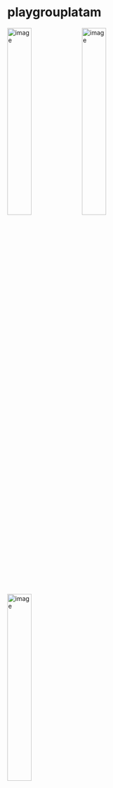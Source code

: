 # playgrouplatam



<img width="33%" alt="image" src="https://github.com/CristianPumaES6/playgrouplatam/assets/29841048/327ea6d2-0281-4897-bc6d-b912d4349e96">
<img width="33%" alt="image" src="https://github.com/CristianPumaES6/playgrouplatam/assets/29841048/b4ab5d73-1de4-4b2c-bd79-1603b2629bd2">
<img width="33%" alt="image" src="https://github.com/CristianPumaES6/playgrouplatam/assets/29841048/a7e9eed4-706c-477f-9dad-4814687a3266">


